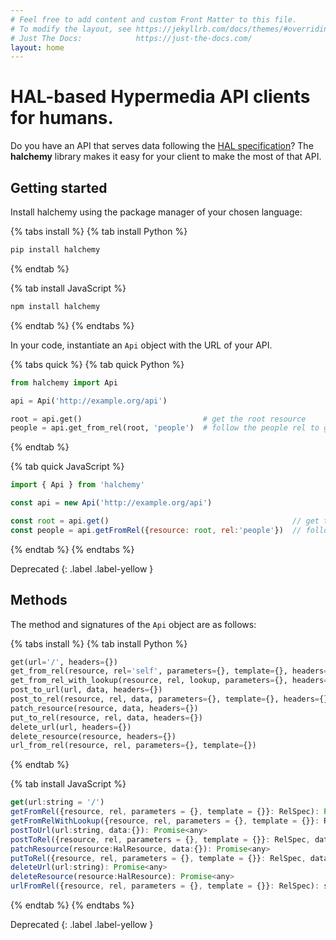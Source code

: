 ```yaml
---
# Feel free to add content and custom Front Matter to this file.
# To modify the layout, see https://jekyllrb.com/docs/themes/#overriding-theme-defaults
# Just The Docs:            https://just-the-docs.com/
layout: home
---
```


# HAL-based Hypermedia API clients for humans.

Do you have an API that serves data following the [HAL specification](https://stateless.group/hal_specification.html)?  The **halchemy** library makes it easy for your client to make the most of that API.

## Getting started

Install halchemy using the package manager of your chosen language:

{% tabs install %}
{% tab install Python %}
```bash
pip install halchemy
```
{% endtab %}

{% tab install JavaScript %}
```bash
npm install halchemy
```
{% endtab %}
{% endtabs %}


In your code, instantiate an `Api` object with the URL of your API.

{% tabs quick %}
{% tab quick Python %}
```python
from halchemy import Api

api = Api('http://example.org/api')

root = api.get()                           # get the root resource
people = api.get_from_rel(root, 'people')  # follow the people rel to get the list of people
```
{% endtab %}

{% tab quick JavaScript %}
```javascript
import { Api } from 'halchemy'

const api = new Api('http://example.org/api')

const root = api.get()                                         // get the root resource
const people = api.getFromRel({resource: root, rel:'people'})  // follow the people rel to get the list of people
```
{% endtab %}
{% endtabs %}

Deprecated
{: .label .label-yellow }


## Methods
The method and signatures of the `Api` object are as follows:


{% tabs install %}
{% tab install Python %}
```python
get(url='/', headers={})
get_from_rel(resource, rel='self', parameters={}, template={}, headers={})
get_from_rel_with_lookup(resource, rel, lookup, parameters={}, headers={})
post_to_url(url, data, headers={})
post_to_rel(resource, rel, data, parameters={}, template={}, headers={})
patch_resource(resource, data, headers={})
put_to_rel(resource, rel, data, headers={})
delete_url(url, headers={})
delete_resource(resource, headers={})
url_from_rel(resource, rel, parameters={}, template={})
```
{% endtab %}

{% tab install JavaScript %}
```javascript
get(url:string = '/')
getFromRel({resource, rel, parameters = {}, template = {}}: RelSpec): Promise<HalResource | {}>
getFromRelWithLookup({resource, rel, parameters = {}, template = {}}: RelSpec, lookup: string): Promise<HalResource | {}>
postToUrl(url:string, data:{}): Promise<any>
postToRel({resource, rel, parameters = {}, template = {}}: RelSpec, data:{}): Promise<any>
patchResource(resource:HalResource, data:{}): Promise<any>
putToRel({resource, rel, parameters = {}, template = {}}: RelSpec, data:{}): Promise<any>
deleteUrl(url:string): Promise<any>
deleteResource(resource:HalResource): Promise<any>
urlFromRel({resource, rel, parameters = {}, template = {}}: RelSpec): string
```
{% endtab %}
{% endtabs %}

Deprecated
{: .label .label-yellow }
